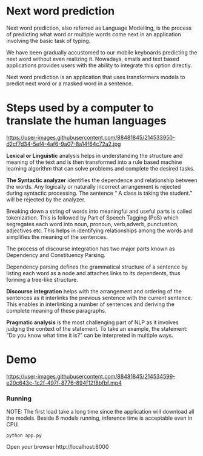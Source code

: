 # Next word prediction

Next word prediction, also referred as Language Modelling, is the process of predicting what word or multiple words come next in an application involving the basic task of typing. 

We have been gradually accustomed to our mobile keyboards predicting the next word without even realizing it. Nowadays, emails and text based applications provides users with the ability to integrate this option directly.

Next word prediction is an application that uses transformers models to predict next word or a masked word in a sentence.

# Steps used by a computer to translate the human languages

https://user-images.githubusercontent.com/88481845/214533950-d2cf7d34-5ef4-4af6-9a07-8a14f64c72a2.jpg

**Lexical or Linguistic** analysis helps in understanding the structure and meaning of the text and is then transformed into a rule based machine learning algorithm that can solve problems and complete the desired tasks.

**The Syntactic analyzer** identifies the dependence and relationship between the words. Any logically or naturally incorrect arrangement is rejected during syntactic processing. The sentence “ A class is taking the student.” will be rejected by the analyzer.

Breaking down a string of words into meaningful and useful parts is called tokenization. This is followed by Part of Speech Tagging (PoS) which segregates each word into noun, pronoun, verb,adverb, punctuation, adjectives etc. This helps in identifying relationships among the words and simplifies the meaning of the sentences.

The process of discourse integration has two major parts known as Dependency and Constituency Parsing.

Dependency parsing defines the grammatical structure of a sentence by listing each word as a node and attaches links to its dependents, thus forming a tree-like structure.

**Discourse integration** helps with the arrangement and ordering of the sentences as it interlinks the previous sentence with the current sentence. This enables in interlinking a number of sentences and deriving the complete meaning of these paragraphs.

**Pragmatic analysis** is the most challenging part of NLP as it involves judging the context of the statement. To take an example, the statement: “Do you know what time it is?” can be interpreted in multiple ways. 

# Demo

https://user-images.githubusercontent.com/88481845/214534599-e20c643c-1c2f-497f-8776-894f12f8bfbf.mp4

### Running

NOTE: The first load take a long time since the application will download all the models. Beside 6 models running, inference time is acceptable even in CPU.

```
python app.py
```

Open your browser http://localhost:8000





